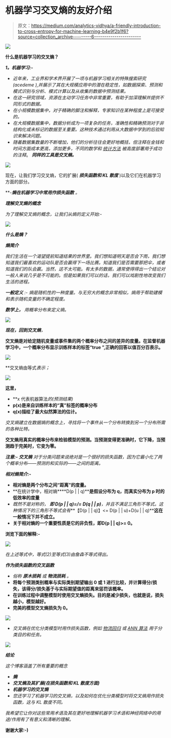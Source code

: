 # 机器学习交叉熵的友好介绍

> 原文：<https://medium.com/analytics-vidhya/a-friendly-introduction-to-cross-entropy-for-machine-learning-b4e9f2b1f6?source=collection_archive---------6----------------------->

![](img/9885dcb1c757219cb8d972006753c2d1.png)

**什么是机器学习的交叉熵？**

***1。机器学习:-***

*   *近年来，工业界和学术界开展了一项与机器学习相关的特殊搜索研究(acedeme ),并展示了其在大规模应用中的潜在稳定性，如数据探索、预测和模式识别与分析、模式计算以及从收集的数据中预测结果。*
*   *在这一研究领域，资源在主动学习任务中非常重要，有助于加深理解并提供不同形式的数据。*
*   *在小规模数据集中，对于精确的脚注和解释，专家知识在某种程度上是可接受的。*
*   *在大规模数据集中，数据分析成为一项复杂的任务，准确性和精确预测对于非结构化或未标记的数据至关重要。这种技术通过利用从大数据中学到的后验知识来解决问题。*
*   *随着数据集数量的不断增加，他们的分析往往会更好地概括，但注释在金钱和时间方面成本更高，添加更多，不同的数学和* [*统计方法*](https://www.nature.com/subjects/statistical-methods) *被高度部署用于成功的注释*。 ***同样的工具是交叉熵。***

![](img/358aa7474f57e03aa9a9910018c9c99e.png)

现在，让我们学习交叉熵，它的扩展( ***损失函数和 KL 散度*** )以及它们在机器学习方面的部分。

**-****熵在机器学习中常用作损失函数*** *。**

***理解交叉熵的概念***

*为了理解交叉熵的概念，让我们从熵的定义开始:-*

*![](img/35883535896596358b48606a98dae9a7.png)*

***什么是熵？***

***熵简介***

*我们生活在一个渴望提前知道结果的世界里。我们想知道明天是否会下雨，我们想知道我们最喜欢的运动队是否会赢得下一场比赛。知道我们是否需要那把伞，或者知道我们的队会赢。当然，这不太可能。有太多的数据，通常使得得出一个结论对一般人来说几乎是不可能的。但是如果我们可以的话，我们可以戏剧性地改变我们生活的进程。*

***一般定义** :- *熵是随机性的一种度量。与无穷大的概念非常相似，熵用于帮助建模和表示随机变量的不确定程度。**

***数学上，** *用概率分布来定义熵。**

*![](img/3570308f6aca792452a8e341a47935c7.png)*

***现在，回到交叉熵**，*

**交叉熵是对给定随机变量或事件集的两个概率分布之间的差异的度量。在监督机器学习中，一个概率分布显示训练样本的标签“true ”,正确的回答以值百分百表示。**

*![](img/a76b07f152b6efdcbeabcf30c60a5cb3.png)*

**交叉熵由等式*表示；*

*![](img/df9c0c4f6225210c6e22e024019c74a6.png)*

**这里，**

*   **x 代表机器算法*的(预测结果)*
*   **p(x)是来自训练样本的“真”标签的概率分布**
*   **q(x)描绘了最大似然算法的估计。**

*交叉熵建立在数据熵的概念上，寻找将一个事件从一个分布转换到另一个分布所需的各种比特。*

**交叉熵用真实的概率分布来检验模型的预测。当预测变得更准确时，它下降，当预测趋于完美时，它变为零。**

***注意:- *交叉熵*** *对于分类问题来说绝对是一个很好的损失函数，因为它最小化了两个概率分布——预测的和实际的——之间的距离。**

***相对熵简介:-***

*   **相对熵是两个分布之间“距离”的度量。**
*   **在统计学中，相对熵****D(p | | q)****是假设分布为 q，而真实分布为 p 时的低效率的度量**
*   **既然不是对称的，* ***即 D(p | | q)=/= D(q | | p)****，并且不满足三角形不等式。这种情况下的三角形不等式会有****【D(p | | q)】<= D(p | | u)+D(u | | q)****这在一般情况下并不成立。**
*   **关于相对熵的一个重要性质是它的非负性，即****D(p | | q)>= 0****。**

**浏览下面的解释:-**

*![](img/b970e96cd0d7b9f1e7204c51583a43e3.png)*

*在上述等式中，等式(2)至等式(3)由詹森不等式得出。*

***作为损失函数的交叉函数***

*   **俗称* ***原木损耗*** *或* ***物流损耗*** *。**
*   **将每个预测类别概率与实际类别期望输出 0 或 1 进行比较，并计算得分/损失，该得分/损失基于与实际期望值的距离来惩罚该概率。**
*   **在训练过程中调整模型时使用交叉熵损失。目的是减少损失，也就是说，损失越小，模型越好。**
*   **完美的模型交叉熵损失为 0。**

*![](img/71c66cece7a504c15892dd8e5046460b.png)*

*   **交叉熵在优化分类模型时用作损失函数，例如* [*物流回归*](https://www.analyticssteps.com/blogs/7-types-regression-technique-you-should-know-machine-learning) *或* [*ANN 算法*](https://www.analyticsvidhya.com/blog/2014/10/ann-work-simplified/) *用于分类目的和任务。**

*![](img/8fdc7ea99da0598012bbe54fd60ced64.png)*

***结论***

*这个博客涵盖了所有重要的概念*

*   ***熵***
*   ***交叉熵及其扩展(*在损失函数和 KL 散度方面)****
*   ***机器学习的交叉熵***
*   *您还学习了机器学习的交叉熵，以及如何在优化分类模型时将交叉熵用作损失函数，这与 KL 散度不同。*

*我希望它让你对这些常用术语及其在更好地理解机器学习术语和神经网络中的用途/作用有了有意义和清晰的理解。*

****谢谢大家:-)****
